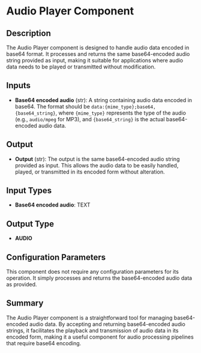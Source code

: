 # Audio Player Component

## Description

The Audio Player component is designed to handle audio data encoded in base64 format. It processes and returns the same base64-encoded audio string provided as input, making it suitable for applications where audio data needs to be played or transmitted without modification.

## Inputs

- **Base64 encoded audio** (str): A string containing audio data encoded in base64. The format should be `data:{mime_type};base64,{base64_string}`, where `{mime_type}` represents the type of the audio (e.g., `audio/mpeg` for MP3), and `{base64_string}` is the actual base64-encoded audio data.

## Output

- **Output** (str): The output is the same base64-encoded audio string provided as input. This allows the audio data to be easily handled, played, or transmitted in its encoded form without alteration.

## Input Types

- **Base64 encoded audio**: TEXT

## Output Type

- **AUDIO**

## Configuration Parameters

This component does not require any configuration parameters for its operation. It simply processes and returns the base64-encoded audio data as provided.

## Summary

The Audio Player component is a straightforward tool for managing base64-encoded audio data. By accepting and returning base64-encoded audio strings, it facilitates the playback and transmission of audio data in its encoded form, making it a useful component for audio processing pipelines that require base64 encoding.